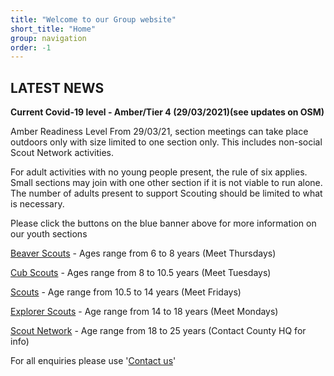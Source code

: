 ```yaml
---
title: "Welcome to our Group website"
short_title: "Home"
group: navigation
order: -1
---
```


## LATEST NEWS

**Current Covid-19 level - Amber/Tier 4 (29/03/2021)(see updates on OSM)**

Amber Readiness Level
From 29/03/21, section meetings can take place outdoors only with size limited to one section only. This includes non-social Scout Network activities.

For adult activities with no young people present, the rule of six applies. Small sections may join with one other section if it is not viable to run alone. The number of adults present to support Scouting should be limited to what is necessary.

Please click the buttons on the blue banner above for more information on our youth sections

[Beaver Scouts](/beavers/) - Ages range from 6 to 8 years (Meet Thursdays)

[Cub Scouts](/cubs/) - Ages range from 8 to 10.5 years (Meet Tuesdays)

[Scouts](/scouts/) - Age range from 10.5 to 14 years (Meet Fridays)

[Explorer Scouts](/explorers/) - Age range from 14 to 18 years (Meet Mondays)

[Scout Network](https://www.hampshirescouting.org.uk/youth-programme/scout-network/) - Age range from 18 to 25 years (Contact County HQ for info)

For all enquiries please use '[Contact us](/contacts/)'
